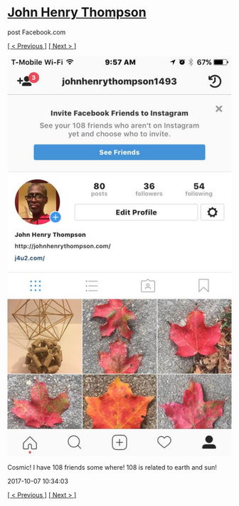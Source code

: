 # [John Henry Thompson](../README.md)
post Facebook.com

[[ < Previous ]](2017-10-07-1.md) [[ Next > ]](2017-10-06-2.md)

[![](../media/2017-10-07/Timeline-Photos-Cosmic-I-have-108-friends-some-where-108-is-rela.jpg)](../README.md)

Cosmic! I have 108 friends some where! 108 is related to earth and sun!

2017-10-07 10:34:03

[[ < Previous ]](2017-10-07-1.md) [[ Next > ]](2017-10-06-2.md)